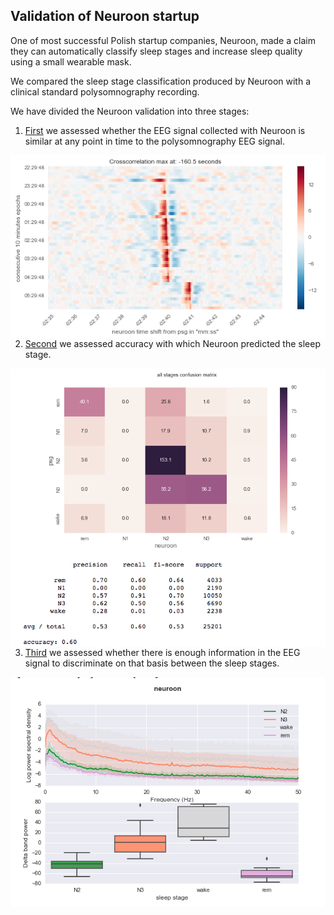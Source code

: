 Validation of Neuroon startup
-----------------------------
One of most successful Polish startup companies, Neuroon, made a claim they can automatically classify sleep stages and increase sleep quality using a small wearable mask.


We compared the sleep stage classification produced by Neuroon with a clinical standard polysomnography recording.

We have divided the Neuroon validation into three stages:

1. [First](https://github.com/ryscet/sleep_project/blob/master/Time_synchronization.ipynb) we assessed whether the EEG signal collected with Neuroon is similar at any point in time to the polysomnography EEG signal. 
<img align="left" src="https://github.com/ryscet/sleep_project/blob/master/figures/cross.png">


2. [Second](https://github.com/ryscet/sleep_project/blob/master/Hipnogram_comparison.ipynb) we assessed accuracy with which Neuroon predicted the sleep stage. 
<img align="left" src="https://github.com/ryscet/sleep_project/blob/master/figures/hipno_cm.png">

3. [Third](https://github.com/ryscet/sleep_project/blob/master/Spectral%20analysis.ipynb) we assessed whether there is enough information in the EEG signal to discriminate on that basis between the sleep stages.

<img align="left" src="https://github.com/ryscet/sleep_project/blob/master/figures/spectral.png">

